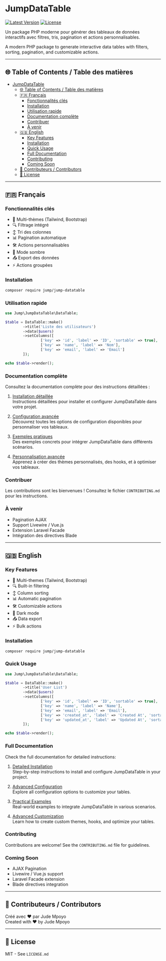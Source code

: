 # JumpDataTable

[![Latest Version](https://img.shields.io/packagist/v/jump/jump-datatable.svg?style=flat-square)](https://packagist.org/packages/jump/jump-datatable)
[![License](https://img.shields.io/packagist/l/jump/jump-datatable.svg?style=flat-square)](LICENSE.md)

Un package PHP moderne pour générer des tableaux de données interactifs avec filtres, tris, pagination et actions personnalisables.

A modern PHP package to generate interactive data tables with filters, sorting, pagination, and customizable actions.

---

## 🌐 Table of Contents / Table des matières

- [JumpDataTable](#jumpdatatable)
  - [🌐 Table of Contents / Table des matières](#-table-of-contents--table-des-matières)
  - [🇫🇷 Français](#-français)
    - [Fonctionnalités clés](#fonctionnalités-clés)
    - [Installation](#installation)
    - [Utilisation rapide](#utilisation-rapide)
    - [Documentation complète](#documentation-complète)
    - [Contribuer](#contribuer)
    - [À venir](#à-venir)
  - [🇬🇧 English](#-english)
    - [Key Features](#key-features)
    - [Installation](#installation-1)
    - [Quick Usage](#quick-usage)
    - [Full Documentation](#full-documentation)
    - [Contributing](#contributing)
    - [Coming Soon](#coming-soon)
  - [🤝 Contributeurs / Contributors](#-contributeurs--contributors)
  - [📜 License](#-license)

---

## 🇫🇷 Français

### Fonctionnalités clés

- 🎨 Multi-thèmes (Tailwind, Bootstrap)
- 🔍 Filtrage intégré
- ↕️ Tri des colonnes
- 📊 Pagination automatique
- 🛠 Actions personnalisables
- 🌙 Mode sombre
- 📤 Export des données
- ⚡ Actions groupées

### Installation

```bash
composer require jump/jump-datatable
```

### Utilisation rapide

```php
use Jump\JumpDataTable\DataTable;

$table = DataTable::make()
        ->title('Liste des utilisateurs')
        ->data($users)
        ->setColumns([
                ['key' => 'id', 'label' => 'ID', 'sortable' => true],
                ['key' => 'name', 'label' => 'Nom'],
                ['key' => 'email', 'label' => 'Email']
        ]);

echo $table->render();
```

### Documentation complète

Consultez la documentation complète pour des instructions détaillées :

1. [Installation détaillée](docs/installation.md)  
   Instructions détaillées pour installer et configurer JumpDataTable dans votre projet.

2. [Configuration avancée](docs/configuration.md)  
   Découvrez toutes les options de configuration disponibles pour personnaliser vos tableaux.

3. [Exemples pratiques](docs/examples.md)  
   Des exemples concrets pour intégrer JumpDataTable dans différents scénarios.

4. [Personnalisation avancée](docs/advanced.md)  
   Apprenez à créer des thèmes personnalisés, des hooks, et à optimiser vos tableaux.

### Contribuer

Les contributions sont les bienvenues ! Consultez le fichier `CONTRIBUTING.md` pour les instructions.

### À venir

- Pagination AJAX
- Support Livewire / Vue.js
- Extension Laravel Facade
- Intégration des directives Blade

---

## 🇬🇧 English

### Key Features

- 🎨 Multi-themes (Tailwind, Bootstrap)
- 🔍 Built-in filtering
- ↕️ Column sorting
- 📊 Automatic pagination
- 🛠 Customizable actions
- 🌙 Dark mode
- 📤 Data export
- ⚡ Bulk actions

### Installation

```bash
composer require jump/jump-datatable
```

### Quick Usage

```php
use Jump\JumpDataTable\DataTable;

$table = DataTable::make()
        ->title('User List')
        ->data($users)
        ->setColumns([
                ['key' => 'id', 'label' => 'ID', 'sortable' => true],
                ['key' => 'name', 'label' => 'Name'],
                ['key' => 'email', 'label' => 'Email'],
                ['key' => 'created_at', 'label' => 'Created At', 'sortable' => true],
                ['key' => 'updated_at', 'label' => 'Updated At', 'sortable' => true]
        ]);

echo $table->render();
```

### Full Documentation

Check the full documentation for detailed instructions:

1. [Detailed Installation](docs/installation.md)  
   Step-by-step instructions to install and configure JumpDataTable in your project.

2. [Advanced Configuration](docs/configuration.md)  
   Explore all configuration options to customize your tables.

3. [Practical Examples](docs/examples.md)  
   Real-world examples to integrate JumpDataTable in various scenarios.

4. [Advanced Customization](docs/advanced.md)  
   Learn how to create custom themes, hooks, and optimize your tables.

### Contributing

Contributions are welcome! See the `CONTRIBUTING.md` file for guidelines.

### Coming Soon

- AJAX Pagination
- Livewire / Vue.js support
- Laravel Facade extension
- Blade directives integration

---

## 🤝 Contributeurs / Contributors

Créé avec ❤️ par Jude Mpoyo  
Created with ❤️ by Jude Mpoyo

---

## 📜 License

MIT - See `LICENSE.md`
